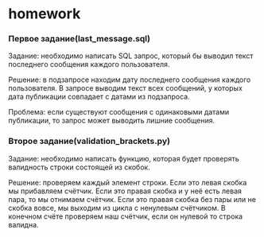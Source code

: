 # homework

### Первое задание(last_message.sql)
Задание: необходимо написать SQL запрос, который бы выводил текст последнего сообщения каждого пользователя.

Решение: в подзапросе находим дату последнего сообщения каждого пользователя.
В запросе выводим текст всех сообщений, у которых дата публикации совпадает с датами из подзапроса.

Проблема: если существуют сообщения с одинаковыми датами публикации, то запрос может выводить лишние сообщения.

### Второе задание(validation_brackets.py)
Задание: необходимо написать функцию, которая будет проверять валидность строки состоящей из скобок.

Решение: проверяем каждый элемент строки. Если это левая скобка мы прибавляем счётчик.
Если это правая скобка и у неё есть левая пара, то мы отнимаем счётчик. 
Если это правая скобка без пары или не скобка вовсе, мы выходим из цикла с ненулевым счётчиком.
В конечном счёте проверяем наш счётчик, если он нулевой то строка валидна.